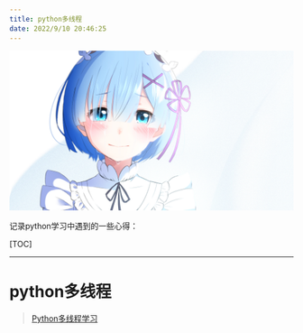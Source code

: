 ```yaml
---
title: python多线程
date: 2022/9/10 20:46:25
---
```


![img](res/other/异世界蕾姆_0.jpg)



记录python学习中遇到的一些心得：

[TOC]

---

# python多线程

> [Python多线程学习](https://www.jianshu.com/p/216bb40e9570)

